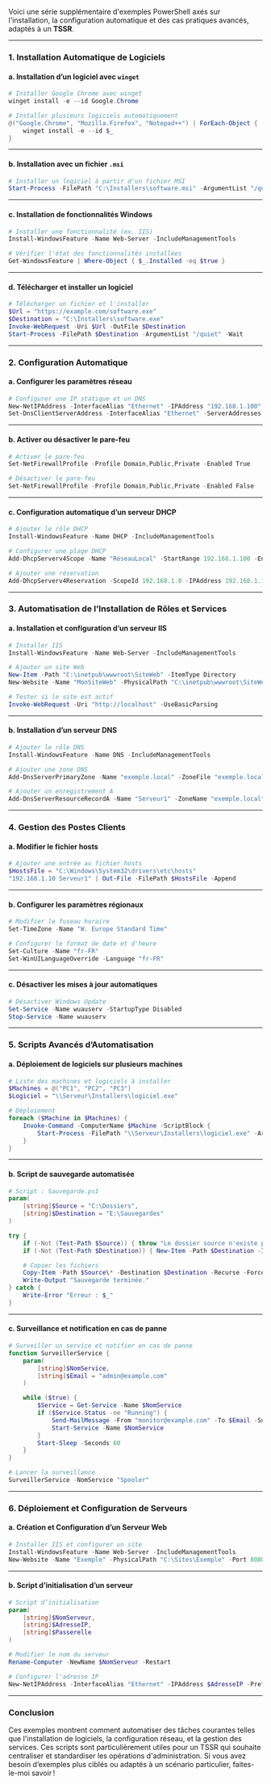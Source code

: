 Voici une série supplémentaire d'exemples PowerShell axés sur l'installation, la configuration automatique et des cas pratiques avancés, adaptés à un **TSSR**.

---

### **1. Installation Automatique de Logiciels**

#### **a. Installation d’un logiciel avec `winget`**
```powershell
# Installer Google Chrome avec winget
winget install -e --id Google.Chrome

# Installer plusieurs logiciels automatiquement
@("Google.Chrome", "Mozilla.Firefox", "Notepad++") | ForEach-Object {
    winget install -e --id $_
}
```

---

#### **b. Installation avec un fichier `.msi`**
```powershell
# Installer un logiciel à partir d'un fichier MSI
Start-Process -FilePath "C:\Installers\software.msi" -ArgumentList "/quiet /norestart" -Wait
```

---

#### **c. Installation de fonctionnalités Windows**
```powershell
# Installer une fonctionnalité (ex. IIS)
Install-WindowsFeature -Name Web-Server -IncludeManagementTools

# Vérifier l'état des fonctionnalités installées
Get-WindowsFeature | Where-Object { $_.Installed -eq $true }
```

---

#### **d. Télécharger et installer un logiciel**
```powershell
# Télécharger un fichier et l'installer
$Url = "https://example.com/software.exe"
$Destination = "C:\Installers\software.exe"
Invoke-WebRequest -Uri $Url -OutFile $Destination
Start-Process -FilePath $Destination -ArgumentList "/quiet" -Wait
```

---

### **2. Configuration Automatique**

#### **a. Configurer les paramètres réseau**
```powershell
# Configurer une IP statique et un DNS
New-NetIPAddress -InterfaceAlias "Ethernet" -IPAddress "192.168.1.100" -PrefixLength 24 -DefaultGateway "192.168.1.1"
Set-DnsClientServerAddress -InterfaceAlias "Ethernet" -ServerAddresses "8.8.8.8", "8.8.4.4"
```

---

#### **b. Activer ou désactiver le pare-feu**
```powershell
# Activer le pare-feu
Set-NetFirewallProfile -Profile Domain,Public,Private -Enabled True

# Désactiver le pare-feu
Set-NetFirewallProfile -Profile Domain,Public,Private -Enabled False
```

---

#### **c. Configuration automatique d’un serveur DHCP**
```powershell
# Ajouter le rôle DHCP
Install-WindowsFeature -Name DHCP -IncludeManagementTools

# Configurer une plage DHCP
Add-DhcpServerv4Scope -Name "RéseauLocal" -StartRange 192.168.1.100 -EndRange 192.168.1.200 -SubnetMask 255.255.255.0

# Ajouter une réservation
Add-DhcpServerv4Reservation -ScopeId 192.168.1.0 -IPAddress 192.168.1.101 -ClientId "00-11-22-33-44-55" -Description "Serveur1"
```

---

### **3. Automatisation de l’Installation de Rôles et Services**

#### **a. Installation et configuration d’un serveur IIS**
```powershell
# Installer IIS
Install-WindowsFeature -Name Web-Server -IncludeManagementTools

# Ajouter un site Web
New-Item -Path "C:\inetpub\wwwroot\SiteWeb" -ItemType Directory
New-Website -Name "MonSiteWeb" -PhysicalPath "C:\inetpub\wwwroot\SiteWeb" -Port 80 -Force

# Tester si le site est actif
Invoke-WebRequest -Uri "http://localhost" -UseBasicParsing
```

---

#### **b. Installation d’un serveur DNS**
```powershell
# Ajouter le rôle DNS
Install-WindowsFeature -Name DNS -IncludeManagementTools

# Ajouter une zone DNS
Add-DnsServerPrimaryZone -Name "exemple.local" -ZoneFile "exemple.local.dns"

# Ajouter un enregistrement A
Add-DnsServerResourceRecordA -Name "Serveur1" -ZoneName "exemple.local" -IPv4Address "192.168.1.10"
```

---

### **4. Gestion des Postes Clients**

#### **a. Modifier le fichier hosts**
```powershell
# Ajouter une entrée au fichier hosts
$HostsFile = "C:\Windows\System32\drivers\etc\hosts"
"192.168.1.10 Serveur1" | Out-File -FilePath $HostsFile -Append
```

---

#### **b. Configurer les paramètres régionaux**
```powershell
# Modifier le fuseau horaire
Set-TimeZone -Name "W. Europe Standard Time"

# Configurer le format de date et d'heure
Set-Culture -Name "fr-FR"
Set-WinUILanguageOverride -Language "fr-FR"
```

---

#### **c. Désactiver les mises à jour automatiques**
```powershell
# Désactiver Windows Update
Set-Service -Name wuauserv -StartupType Disabled
Stop-Service -Name wuauserv
```

---

### **5. Scripts Avancés d’Automatisation**

#### **a. Déploiement de logiciels sur plusieurs machines**
```powershell
# Liste des machines et logiciels à installer
$Machines = @("PC1", "PC2", "PC3")
$Logiciel = "\\Serveur\Installers\logiciel.exe"

# Déploiement
foreach ($Machine in $Machines) {
    Invoke-Command -ComputerName $Machine -ScriptBlock {
        Start-Process -FilePath "\\Serveur\Installers\logiciel.exe" -ArgumentList "/quiet" -Wait
    }
}
```

---

#### **b. Script de sauvegarde automatisée**
```powershell
# Script : Sauvegarde.ps1
param(
    [string]$Source = "C:\Dossiers",
    [string]$Destination = "E:\Sauvegardes"
)

try {
    if (-Not (Test-Path $Source)) { throw "Le dossier source n'existe pas." }
    if (-Not (Test-Path $Destination)) { New-Item -Path $Destination -ItemType Directory }

    # Copier les fichiers
    Copy-Item -Path $Source\* -Destination $Destination -Recurse -Force
    Write-Output "Sauvegarde terminée."
} catch {
    Write-Error "Erreur : $_"
}
```

---

#### **c. Surveillance et notification en cas de panne**
```powershell
# Surveiller un service et notifier en cas de panne
function SurveillerService {
    param(
        [string]$NomService,
        [string]$Email = "admin@example.com"
    )

    while ($true) {
        $Service = Get-Service -Name $NomService
        if ($Service.Status -ne "Running") {
            Send-MailMessage -From "monitor@example.com" -To $Email -Subject "Service $NomService arrêté" -Body "Le service $NomService est en panne." -SmtpServer "smtp.example.com"
            Start-Service -Name $NomService
        }
        Start-Sleep -Seconds 60
    }
}

# Lancer la surveillance
SurveillerService -NomService "Spooler"
```

---

### **6. Déploiement et Configuration de Serveurs**

#### **a. Création et Configuration d’un Serveur Web**
```powershell
# Installer IIS et configurer un site
Install-WindowsFeature -Name Web-Server -IncludeManagementTools
New-Website -Name "Exemple" -PhysicalPath "C:\Sites\Exemple" -Port 8080
```

---

#### **b. Script d’initialisation d’un serveur**
```powershell
# Script d’initialisation
param(
    [string]$NomServeur,
    [string]$AdresseIP,
    [string]$Passerelle
)

# Modifier le nom du serveur
Rename-Computer -NewName $NomServeur -Restart

# Configurer l'adresse IP
New-NetIPAddress -InterfaceAlias "Ethernet" -IPAddress $AdresseIP -PrefixLength 24 -DefaultGateway $Passerelle
```

---

### **Conclusion**
Ces exemples montrent comment automatiser des tâches courantes telles que l'installation de logiciels, la configuration réseau, et la gestion des services. Ces scripts sont particulièrement utiles pour un TSSR qui souhaite centraliser et standardiser les opérations d'administration. Si vous avez besoin d’exemples plus ciblés ou adaptés à un scénario particulier, faites-le-moi savoir !